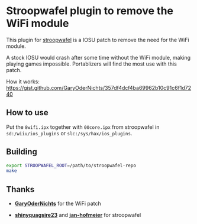 # Stroopwafel plugin to remove the WiFi module

This plugin for [stroopwafel](https://github.com/shinyquagsire23/stroopwafel) is a IOSU patch to remove the need for the WiFi module.

A stock IOSU would crash after some time without the WiFi module, making playing games impossible. Portablizers will find the most use with this patch.

How it works: https://gist.github.com/GaryOderNichts/357df4dcf4ba69962b10c91c6f1d7240

## How to use

Put the `8wifi.ipx` together with `00core.ipx` from stroopwafel in `sd:/wiiu/ios_plugins` or `slc:/sys/hax/ios_plugins`.

## Building

```bash
export STROOPWAFEL_ROOT=/path/to/stroopwafel-repo
make
```

## Thanks

- [**GaryOderNichts**](https://github.com/GaryOderNichts) for the WiFi patch

- [**shinyquagsire23**](https://github.com/shinyquagsire23) and [**jan-hofmeier**](https://github.com/jan-hofmeier) for stroopwafel
